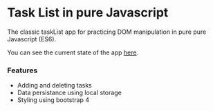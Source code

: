 # Task List in pure Javascript

The classic taskList app for practicing DOM manipulation in pure pure Javascript (ES6).  

You can see the current state of the app [here](https://ofmoreno06.github.io/TaskList-in-pure-JS/).  

### Features

- Adding and deleting tasks
- Data persistance using local storage
- Styling using bootstrap 4


